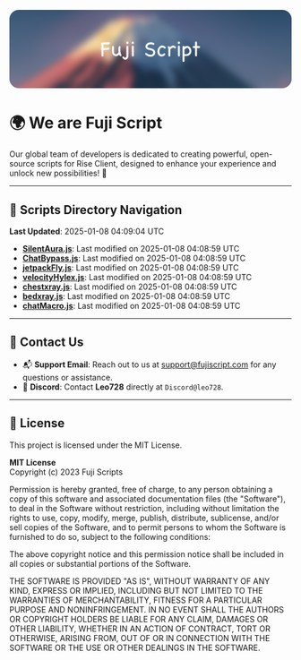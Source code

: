 ![Banner](.github/b.webp)

# 🌍 **We are Fuji Script**

Our global team of developers is dedicated to creating powerful, open-source scripts for Rise Client, designed to enhance your experience and unlock new possibilities! 🌟

---
<!-- SCRIPTS_NAVIGATION_START -->
## 📂 **Scripts Directory Navigation**

**Last Updated**: 2025-01-08 04:09:04 UTC

- **[SilentAura.js](scripts/SilentAura.js)**: Last modified on 2025-01-08 04:08:59 UTC
- **[ChatBypass.js](scripts/ChatBypass.js)**: Last modified on 2025-01-08 04:08:59 UTC
- **[jetpackFly.js](scripts/jetpackFly.js)**: Last modified on 2025-01-08 04:08:59 UTC
- **[velocityHylex.js](scripts/velocityHylex.js)**: Last modified on 2025-01-08 04:08:59 UTC
- **[chestxray.js](scripts/chestxray.js)**: Last modified on 2025-01-08 04:08:59 UTC
- **[bedxray.js](scripts/bedxray.js)**: Last modified on 2025-01-08 04:08:59 UTC
- **[chatMacro.js](scripts/chatMacro.js)**: Last modified on 2025-01-08 04:08:59 UTC

<!-- SCRIPTS_NAVIGATION_END -->

---

## 💬 **Contact Us**  
- 📬 **Support Email**: Reach out to us at [support@fujiscript.com](mailto:support@fujiscript.com) for any questions or assistance.  
- 💬 **Discord**: Contact **Leo728** directly at `Discord@leo728`.

---

## 📜 **License**

This project is licensed under the MIT License.  

**MIT License**  
Copyright (c) 2023 Fuji Scripts  

Permission is hereby granted, free of charge, to any person obtaining a copy of this software and associated documentation files (the "Software"), to deal in the Software without restriction, including without limitation the rights to use, copy, modify, merge, publish, distribute, sublicense, and/or sell copies of the Software, and to permit persons to whom the Software is furnished to do so, subject to the following conditions:  

The above copyright notice and this permission notice shall be included in all copies or substantial portions of the Software.  

THE SOFTWARE IS PROVIDED "AS IS", WITHOUT WARRANTY OF ANY KIND, EXPRESS OR IMPLIED, INCLUDING BUT NOT LIMITED TO THE WARRANTIES OF MERCHANTABILITY, FITNESS FOR A PARTICULAR PURPOSE AND NONINFRINGEMENT. IN NO EVENT SHALL THE AUTHORS OR COPYRIGHT HOLDERS BE LIABLE FOR ANY CLAIM, DAMAGES OR OTHER LIABILITY, WHETHER IN AN ACTION OF CONTRACT, TORT OR OTHERWISE, ARISING FROM, OUT OF OR IN CONNECTION WITH THE SOFTWARE OR THE USE OR OTHER DEALINGS IN THE SOFTWARE.  
